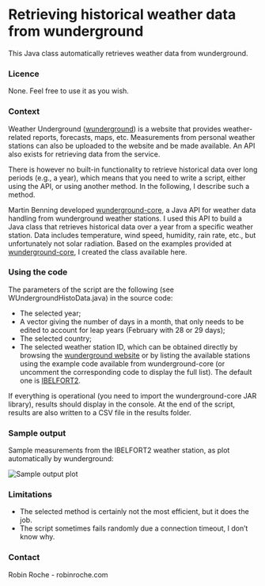 # Retrieving historical weather data from wunderground

This Java class automatically retrieves weather data from wunderground.

### Licence

None. Feel free to use it as you wish.

### Context

Weather Underground ([wunderground](http://www.wunderground.com/)) is a website that provides weather-related reports, forecasts, maps, etc. Measurements from personal weather stations can also be uploaded to the website and be made available. An API also exists for retrieving data from the service.

There is however no built-in functionality to retrieve historical data over long periods (e.g., a year), which means that you need to write a script, either using the API, or using another method. In the following, I describe such a method.

Martin Benning developed [wunderground-core](https://code.google.com/p/wunderground-core/), a Java API for weather data handling from wunderground weather stations. I used this API to build a Java class that retrieves historical data over a year from a specific weather station. Data includes temperature, wind speed, humidity, rain rate, etc., but unfortunately not solar radiation. Based on the examples provided at [wunderground-core](https://code.google.com/p/wunderground-core/), I created the class available here.

### Using the code

The parameters of the script are the following (see WUndergroundHistoData.java) in the source code:
- The selected year;
- A vector giving the number of days in a month, that only needs to be edited to account for leap years (February with 28 or 29 days);
- The selected country;
- The selected weather station ID, which can be obtained directly by browsing the [wunderground website](http://www.wunderground.com/) or by listing the available stations using the example code available from wunderground-core (or uncomment the corresponding code to display the full list). The default one is [IBELFORT2](http://www.wunderground.com/weatherstation/WXDailyHistory.asp?ID=IBELFORT2).

If everything is operational (you need to import the wunderground-core JAR library), results should display in the console. At the end of the script, results are also written to a CSV file in the results folder.

### Sample output

Sample measurements from the IBELFORT2 weather station, as plot automatically by wunderground:

![Sample output plot](http://robinroche.com/webpage/images/Wxstationgraphall.gif)

### Limitations

- The selected method is certainly not the most efficient, but it does the job. 
- The script sometimes fails randomly due a connection timeout, I don’t know why.

### Contact

Robin Roche - robinroche.com
